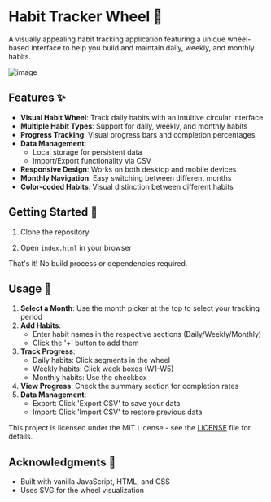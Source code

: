 # Habit Tracker Wheel 🎯

A visually appealing habit tracking application featuring a unique wheel-based interface to help you build and maintain daily, weekly, and monthly habits.

![image](https://github.com/user-attachments/assets/5f9f797e-e2b0-41b6-ad29-93e6eed20e03)




## Features ✨

- **Visual Habit Wheel**: Track daily habits with an intuitive circular interface
- **Multiple Habit Types**: Support for daily, weekly, and monthly habits
- **Progress Tracking**: Visual progress bars and completion percentages
- **Data Management**: 
  - Local storage for persistent data
  - Import/Export functionality via CSV
- **Responsive Design**: Works on both desktop and mobile devices
- **Monthly Navigation**: Easy switching between different months
- **Color-coded Habits**: Visual distinction between different habits

## Getting Started 🌟

1. Clone the repository


2. Open `index.html` in your browser

That's it! No build process or dependencies required.

## Usage 📝

1. **Select a Month**: Use the month picker at the top to select your tracking period
2. **Add Habits**: 
   - Enter habit names in the respective sections (Daily/Weekly/Monthly)
   - Click the '+' button to add them
3. **Track Progress**:
   - Daily habits: Click segments in the wheel
   - Weekly habits: Click week boxes (W1-W5)
   - Monthly habits: Use the checkbox
4. **View Progress**: Check the summary section for completion rates
5. **Data Management**:
   - Export: Click 'Export CSV' to save your data
   - Import: Click 'Import CSV' to restore previous data



This project is licensed under the MIT License - see the [LICENSE](LICENSE) file for details.

## Acknowledgments 🙏

- Built with vanilla JavaScript, HTML, and CSS
- Uses SVG for the wheel visualization
